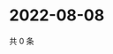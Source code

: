 # 2022-08-08

共 0 条

<!-- BEGIN WEIBO -->
<!-- 最后更新时间 Mon Aug 08 2022 06:15:02 GMT+0800 (China Standard Time) -->

<!-- END WEIBO -->
